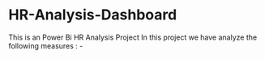 # HR-Analysis-Dashboard
This is an Power Bi HR Analysis Project
In this project we have analyze the following measures : -
